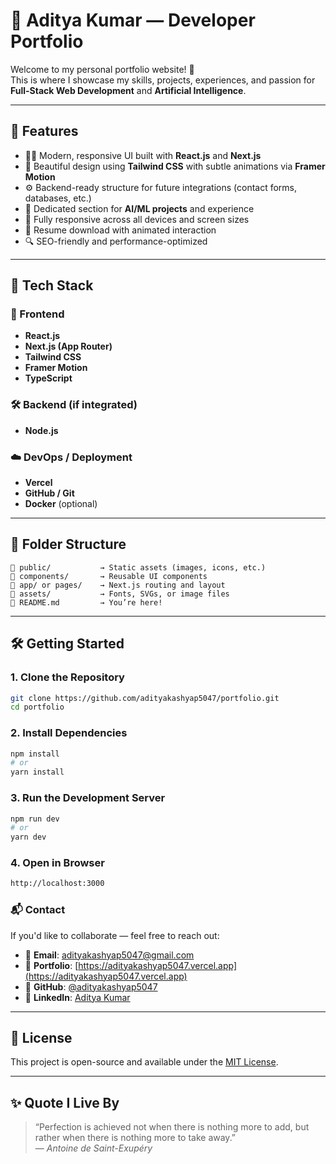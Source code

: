 # 💼 Aditya Kumar — Developer Portfolio

Welcome to my personal portfolio website! 🚀  
This is where I showcase my skills, projects, experiences, and passion for **Full-Stack Web Development** and **Artificial Intelligence**.

---

## 🌟 Features

- 🧑‍💻 Modern, responsive UI built with **React.js** and **Next.js**
- 🎨 Beautiful design using **Tailwind CSS** with subtle animations via **Framer Motion**
- ⚙️ Backend-ready structure for future integrations (contact forms, databases, etc.)
- 🤖 Dedicated section for **AI/ML projects** and experience
- 📱 Fully responsive across all devices and screen sizes
- 📄 Resume download with animated interaction
- 🔍 SEO-friendly and performance-optimized

---

## 🚀 Tech Stack

### 🔧 Frontend
- **React.js**
- **Next.js (App Router)**
- **Tailwind CSS**
- **Framer Motion**
- **TypeScript**

### 🛠️ Backend (if integrated)
- **Node.js**

### ☁️ DevOps / Deployment
- **Vercel**
- **GitHub / Git**
- **Docker** (optional)

---

## 📁 Folder Structure
```plaintext
📁 public/           → Static assets (images, icons, etc.)
📁 components/       → Reusable UI components
📁 app/ or pages/    → Next.js routing and layout
📁 assets/           → Fonts, SVGs, or image files
📄 README.md         → You’re here!
```
---

## 🛠️ Getting Started

### 1. Clone the Repository

```bash
git clone https://github.com/adityakashyap5047/portfolio.git
cd portfolio
```

### 2. Install Dependencies
```bash
npm install
# or
yarn install
```

### 3. Run the Development Server
```bash
npm run dev
# or
yarn dev
```

### 4. Open in Browser
```bash
http://localhost:3000
```

### 📬 Contact

If you'd like to collaborate — feel free to reach out:

- 📧 **Email**: [adityakashyap5047@gmail.com](mailto:your-email@example.com)  
- 🔗 **Portfolio**: [https://adityakashyap5047.vercel.app](https://adityakashyap5047.vercel.app)  
- 🐙 **GitHub**: [@adityakashyap5047](https://github.com/adityakashyap5047)  
- 🧠 **LinkedIn**: [Aditya Kumar](https://linkedin.com/in/adityakashyap5047)

---

## 📝 License

This project is open-source and available under the [MIT License](LICENSE).

---

## ✨ Quote I Live By

> “Perfection is achieved not when there is nothing more to add, but rather when there is nothing more to take away.”  
> — *Antoine de Saint-Exupéry*
